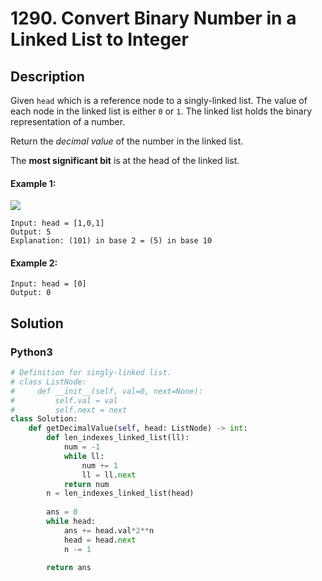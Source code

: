 # 1290. Convert Binary Number in a Linked List to Integer

## Description
Given `head` which is a reference node to a singly-linked list. The value of each node in the linked list is either `0` or `1`. The linked list holds the binary representation of a number.

Return the *decimal value* of the number in the linked list.

The **most significant bit** is at the head of the linked list.

#### Example 1:
![](https://assets.leetcode.com/uploads/2019/12/05/graph-1.png)
```
Input: head = [1,0,1]
Output: 5
Explanation: (101) in base 2 = (5) in base 10
```

#### Example 2:
```
Input: head = [0]
Output: 0
```


## Solution

### Python3
```python
# Definition for singly-linked list.
# class ListNode:
#     def __init__(self, val=0, next=None):
#         self.val = val
#         self.next = next
class Solution:
    def getDecimalValue(self, head: ListNode) -> int:
        def len_indexes_linked_list(ll):
            num = -1
            while ll:
                num += 1
                ll = ll.next
            return num
        n = len_indexes_linked_list(head)
        
        ans = 0
        while head:
            ans += head.val*2**n
            head = head.next
            n -= 1

        return ans
        
```
